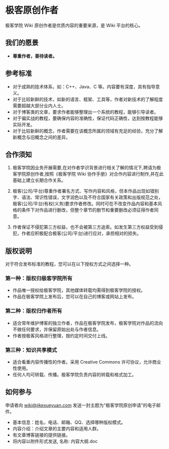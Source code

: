 # 极客原创作者

极客学院 Wiki 原创作者是优质内容的重要来源，是 Wiki 平台的核心。

## 我们的愿景

- **尊重作者，善待读者。**

## 参考标准

- 对于成熟的技术体系，如：C++、Java、C 等。内容要有深度，具有指导意义。
- 对于比较新鲜的技术，如新的语言、框架、工具等，作者对新技术的了解程度需要超越大部分业内人士。
- 对于博客类的文章，要求作者能够整理出一个系统的教程，能够引导读者。
- 对于偏实战的教程，要确保内容的准确性，保证代码正确性，达到按教程能够实际开发。
- 对于比较新鲜的概念，作者需要在该概念所属的领域有充足的经验，充分了解新概念与旧概念之间的差异。

## 合作须知

1. 极客学院因业务开展需要,在对作者学识背景进行相关了解的情况下,聘请为极客学院原创作者,按照《极客学院 Wiki 协作手册》对合作内容进行制作,并在此基础上建立长期合作关系。  

2. 极客(公司/平台)尊重作者署名方式、写作内容和风格，但本作品出现如错别字、语法、常识性错误，文字润色以及不符合国家有关政策和出版规范之处，极客(公司/平台)有权(义务)要求作者修改。同时可在不改变作品内容和基本风格的条件下对作品进行删改，但整个章节的删节和重要删改必须征得作者同意。 

3. 作者保证不侵犯第三方权益，也不会被第三方追索。如发生第三方权益受到侵犯，作者应积极配合极客(公司/平台)进行应对，承担相对的损失。

## 版权说明

对于符合发布标准的教程，您可以在以下授权方式之间选择一种。

### 第一种：版权归极客学院所有

- 作品唯一授权给极客学院，其他媒体转载均需得到极客学院的授权。
- 作品在极客学院上发布后，您可以在自己的博客或网站上发布。

### 第二种：版权归作者所有

- 适合常年维护博客的独立作者，作品在极客学院发布，极客学院对作品的流向不做任何要求，并保留原始出处与作者信息。
- 作者按极客风格进行整理，按约定时间交付上线。

### 第三种：知识共享模式

- 适合看重内容传播性的作者。采用 Creative Commons 许可协议，允许商业性使用。
- 任何人均可转载、传播。极客学院负责内容的转载和格式加工。

## 如何参与

申请者向 wiki@jikexueyuan.com 发送一封主题为“极客学院原创申请”的电子邮件。

- 基本信息：姓名，电话、邮箱、QQ、选择哪种版权模式。
- 内容介绍：介绍文章的主要内容和适用人群。
- 有文章博客链接的提供链接。
- 将内容以附件形式发送, 名称: 内容大纲.doc








